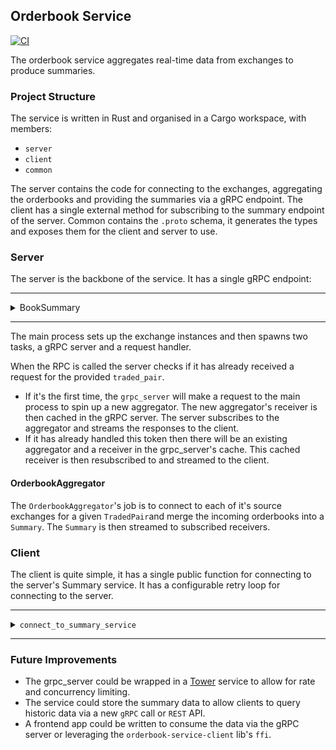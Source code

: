 ## Orderbook Service
[![CI](https://github.com/Ethilios/order-book-service/actions/workflows/ci.yml/badge.svg?branch=main)](https://github.com/Ethilios/order-book-service/actions/workflows/ci.yml)

The orderbook service aggregates real-time data from exchanges to produce summaries.

### Project Structure
The service is written in Rust and organised in a Cargo workspace, with members:
- `server`
- `client`
- `common`

The server contains the code for connecting to the exchanges, aggregating the orderbooks
and providing the summaries via a gRPC endpoint.
The client has a single external method for subscribing to the summary endpoint of the server.
Common contains the `.proto` schema, it generates the types and exposes them for the client and server to use.

### Server
The server is the backbone of the service. It has a single gRPC endpoint:

------------------------------------------------------------------------------------------

<details>
 <summary>BookSummary</summary>

**URL**: `/`  
**Request**:

```json
{
  "traded_pair": {
    "first": "<Token Symbol>", // e.g. "ETH"
    "second": "<Token Symbol>" // e.g. "BTC"
  }
}
```
**Response**: (Streaming)
```json
{
  "spread": 0.000001000000000001,
  "asks": [
    {
      "exchange": "Binance",
      "price": 0.069591,
      "amount": 5.4281
    },
    //...x10
  ],
  "bids": [
    {
      "exchange": "Binance",
      "price": 0.06959,
      "amount": 25.051
    },
    //...x10
  ]
}
```
</details>

------------------------------------------------------------------------------------------
The main process sets up the exchange instances and then spawns two tasks,
a gRPC server and a request handler.

When the RPC is called the server checks if it has already received a request for the provided `traded_pair`.
- If it's the first time, the `grpc_server` will make a request to the main process to spin up a new aggregator.
  The new aggregator's receiver is then cached in the gRPC server. The server subscribes to the aggregator and streams the responses to the client.
- If it has already handled this token then there will be an existing aggregator and a receiver in the grpc_server's cache.
  This cached receiver is then resubscribed to and streamed to the client.

#### OrderbookAggregator

The `OrderbookAggregator`'s job is to connect to each of it's source exchanges for a given `TradedPair`and merge the incoming orderbooks into a `Summary`.
The `Summary` is then streamed to subscribed receivers.

### Client

The client is quite simple, it has a single public function for connecting to the server's Summary service.
It has a configurable retry loop for connecting to the server.

------------------------------------------------------------------------------------------

<details>
<summary><code>connect_to_summary_service</code></summary>

It takes a single arg (`settings`) to define the connection which specifies the server address to bind to, the desired traded pair,
the maximum no. of attempts that should be made to connect and finally the delay before making a new attempt.
```rust
pub struct ConnectionSettings {
    pub server_address: Url,
    pub traded_pair: TradedPair,
    pub max_attempts: usize,
    pub delay_between_attempts: Duration,
}
```
It returns `ReceiverStream<Result<Summary, Status>>`.

</details>

------------------------------------------------------------------------------------------

### Future Improvements

- The grpc_server could be wrapped in a [Tower](https://docs.rs/tower/latest/tower/) service to allow for rate and concurrency limiting.
- The service could store the summary data to allow clients to query historic data via a new `gRPC` call or `REST` API.
- A frontend app could be written to consume the data via the gRPC server or leveraging the `orderbook-service-client` lib's `ffi`.
